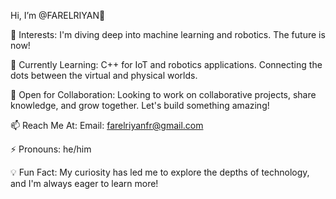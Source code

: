 Hi, I’m @FARELRIYAN👋

🔭 Interests: I'm diving deep into machine learning and robotics. The future is now!

🌱 Currently Learning: C++ for IoT and robotics applications. Connecting the dots between the virtual and physical worlds.

🤝 Open for Collaboration: Looking to work on collaborative projects, share knowledge, and grow together. Let's build something amazing!

📫 Reach Me At: Email: farelriyanfr@gmail.com

⚡ Pronouns: he/him

💡 Fun Fact: My curiosity has led me to explore the depths of technology, and I'm always eager to learn more!

<!--- FARELRIYAN/FARELRIYAN is a ✨ special ✨ repository because its README.md (this file) appears on your GitHub profile. You can click 
the Preview link to take a look at your changes. --->
